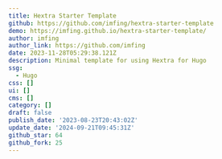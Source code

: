 ```yaml
---
title: Hextra Starter Template
github: https://github.com/imfing/hextra-starter-template
demo: https://imfing.github.io/hextra-starter-template/
author: imfing
author_link: https://github.com/imfing
date: 2023-11-28T05:29:38.121Z
description: Minimal template for using Hextra for Hugo
ssg:
  - Hugo
css: []
ui: []
cms: []
category: []
draft: false
publish_date: '2023-08-23T20:43:02Z'
update_date: '2024-09-21T09:45:31Z'
github_star: 64
github_fork: 25
---
```

